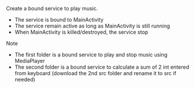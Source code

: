 Create a bound service to play music.

- The service is bound to MainActivity
- The service remain active as long as MainActivity is still running
- When MainActivity is killed/destroyed, the service stop

Note

- The first folder is a bound service to play and stop music using MediaPlayer
- The second folder is a bound service to calculate a sum of 2 int entered from keyboard
(download the 2nd src folder and rename it to src if needed)
